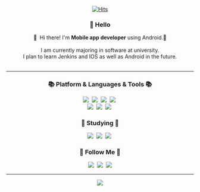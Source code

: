 <!--
<div align="center">
   
   ![Header1](https://github.com/kms9978/kms9978/assets/85223787/095dbd40-1fc4-49db-b354-f58720674784.png)
   
</div>
-->
<div align="center">
   
[![Hits](https://hits.seeyoufarm.com/api/count/incr/badge.svg?url=https%3A%2F%2Fgithub.com%2Fkms9978%2Fkms9978&count_bg=%2330D3AA&title_bg=%23555555&icon=&icon_color=%23E7E7E7&title=hits&edge_flat=false)](https://github.com/kms9978)

</div>

<div align= "center">
   
### 🤖 Hello

<p>
  👋&nbsp; Hi there! I'm <b>Mobile app developer</b> using Android.🚀<br/><br/>
  I am currently majoring in software at university. <br/>
  I plan to learn Jenkins and IOS as well as Android in the future.<br/><br/>
   
 
</p>
</div>

---

<div align = "center">
<h3 align="center">📚 Platform & Languages & Tools 📚</h3>
<p align="center">
   <img src="https://img.shields.io/badge/Kotlin-7F52FF?style=flat-square&logo=Kotlin&logoColor=white"/></a>&nbsp
  <img src="https://img.shields.io/badge/Python-3766AB?style=flat-square&logo=Python&logoColor=white"/></a>&nbsp 
    <img src="https://img.shields.io/badge/Retrofit-48B983?style=flat-square&logo=Retrofit&logoColor=white"/></a>&nbsp
  <img src="https://img.shields.io/badge/Firebase-FFCA28?style=flat-square&logo=Firebase&logoColor=white"/></a>&nbsp 
  <br>
  <img src="https://img.shields.io/badge/Android-3DDC84?style=flat-square&logo=Android&logoColor=white"/></a>&nbsp 
  <img src="https://img.shields.io/badge/Jetpack Compose-4285F4?style=flat-square&logo=jetpackcompose&logoColor=white"/></a>&nbsp 
  <img src="https://img.shields.io/badge/Figma-F24E1E?style=flat-square&logo=Figma&logoColor=white"/></a>&nbsp 
 
</p>

   <h3 align="center">📜 Studying 📜</h3>
   <p align="center">
<img src="https://img.shields.io/badge/Clean-Architecture-CCFFFF?style=flat-square&logo=Clean-Architecture&logoColor=black"/></a>&nbsp
<img src="https://img.shields.io/badge/Fastlane-00F200?style=flat-square&logo=Fastlane&logoColor=black"/></a>&nbsp
<img src="https://img.shields.io/badge/Swift-F05138?style=flat-square&logo=Swift&logoColor=white"/></a>&nbsp

<h3 align="center">🌈 Follow Me 🌈</h3>
<p align="center">
  <a href="https://blog.naver.com/rkdms4971"><img src="https://img.shields.io/badge/Tech%20Blog-11B48A?style=flat-square&logo=Vimeo&logoColor=white&link=https://velog.io/@hyeinisfree"/></a>&nbsp
  <a href="https://www.instagram.com/???/"><img src="https://img.shields.io/badge/Instagram-E4405F?style=flat-square&logo=Instagram&logoColor=white&link=https://www.instagram.com/???/"/></a>&nbsp
  <a href="mailto:kangms990708@gmail.com"><img src="https://img.shields.io/badge/Gmail-d14836?style=flat-square&logo=Gmail&logoColor=white&link=kangms990708@gmail.com"/></a>
</p>

  ---
  
<div align="center">
  <img src="https://github-readme-stats.vercel.app/api/top-langs/?username=kms9978&layout=compact&langs_count=10&hide=html,css,php" />
</div>
